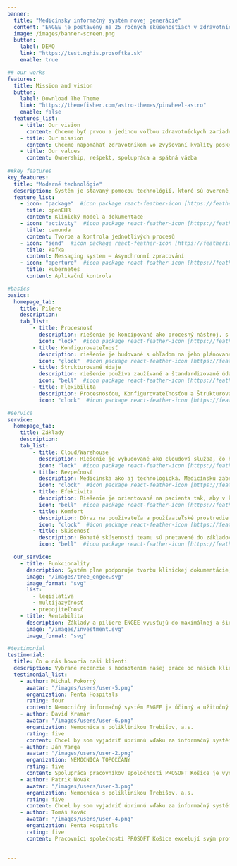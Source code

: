 ```yaml
---
banner:
  title: "Medicínsky informačný systém novej generácie"
  content: "ENGEE je postavený na 25 ročných skúsenostiach v zdravotníckom IT. Tieto skúsenosti sa pretavili do systému s totálnou konfigurovateľnosťou a elastickosťou pre prispôsobenie sa akémukoľvek zdravotnému zariadeniu, jeho procesom a spôsobom tvorby a evidencie klinickej dokumentácie. Zabezpečuje maximálnu bezpečnosť, efektivitu a komfort pacientom, zdravotníckym pracovníkom a manažérom. Poskytuje všetky potrebné prehľady a reporty pre neustále zlepšovanie a zefektívnenie poskytovanej zdravotnej starostlivosti. Je moderný, komplexný, integrovaný a nadčasový."
  image: /images/banner-screen.png
  button:
    label: DEMO
    link: "https://test.nghis.prosoftke.sk"
    enable: true

## our works
features:
  title: Mission and vision
  button:
    label: Download The Theme
    link: "https://themefisher.com/astro-themes/pinwheel-astro"
    enable: false
  features_list:
    - title: Our vision
      content: Chceme byť prvou a jedinou voľbou zdravotníckych zariadení
    - title: Our mission
      content: Chceme napomáhať zdravotníkom vo zvyšovaní kvality poskytovaných služieb a zároveň vo zvyšovaní rentability zdravotníckych zariadení
    - title: Our values
      content: Ownership, rešpekt, spolupráca a spätná väzba
      
##key features
key_features:
  title: "Moderné technológie"
  description: Systém je stavaný pomocou technológií, ktoré sú overené, škálovateľné a otvorené.
  feature_list:
    - icon: "package"  #icon package react-feather-icon [https://feathericons.com/]
      title: openEHR
      content: Klinický model a dokumentace
    - icon: "activity"  #icon package react-feather-icon [https://feathericons.com/]
      title: camunda
      content: Tvorba a kontrola jednotlivých procesů
    - icon: "send"  #icon package react-feather-icon [https://feathericons.com/]
      title: kafka
      content: Messaging system – Asynchronní zpracování
    - icon: "aperture"  #icon package react-feather-icon [https://feathericons.com/]
      title: kubernetes
      content: Aplikační kontrola

#basics
basics:
  homepage_tab:
    title: Pilere
    description: 
    tab_list:
        - title: Procesnosť
          description: riešenie je koncipované ako procesný nástroj, s pomocou ktorého možno riadiť pracovný tok, sledovať efektivitu jednotlivých procesov, vyťaženosť zdrojov a konfiguráciou priebežne optimalizovať pracovné postupy. 
          icon: "lock"  #icon package react-feather-icon [https://feathericons.com/]
        - title: Konfigurovateľnosť
          description: riešenie je budované s ohľadom na jeho plánované nasadenie vo viacerých krajinách. Preto bude na úrovni administratívnych postupov, zdravotných údajov, používateľského rozhrania možnosť jeho konfigurácie tak, ako to vyžadujú predpisy a postupy jednotlivých krajín, či nemocníc. Samozrejmosťou bude možnosť jeho prípadného rozšírenia, vrátane podpory viacerých jazykových mutácií. 
          icon: "clock"  #icon package react-feather-icon [https://feathericons.com/]
        - title: Štrukturované údaje
          description: riešenie používa zaužívané a štandardizované údajové štruktúry (OpenEHR, HL7, FHIR, štátne normy). Celá klinická aj neklinická dokumentácia je postavená na štandarde OpenEHR, ktorý vo svojom základe určuje najelementárnejšie archetypy klinických záznamov a umožňuje modulárne skladať tieto archetypy do celkov - šablón. Tým umožňuje vysokú variabilitu evidencie štrukturovaných záznamov.
          icon: "bell"  #icon package react-feather-icon [https://feathericons.com/]
        - title: Flexibilita
          description: Procesnosťou, Konfigurovateľnosťou a Štrukturovateľnosťou je zabezpečená absolútna flexibilita NIS. V praxi to znamená, že NGHIS je prispôsobený potrebám, ako malej ambulancie, tak až po univerzitnú nemocnicu tým, že sa dokáže do najmenších detailov prispôsobiť ich potrebám.
          icon: "clock"  #icon package react-feather-icon [https://feathericons.com/]

#service
service:
  homepage_tab:
    title: Základy
    description: 
    tab_list:
        - title: Cloud/Warehouse
          description: Riešenie je vybudované ako cloudová služba, čo ho umožní efektívne prevádzkovať, zjednodušiť jeho škálovanie a urýchli nasadzovanie nových funkcionalít a zmien. Zároveň riešenie podporuje  zdieľanie údajov o pacientoch medzi jednotlivými nemocničnými zariadeniami s cieľom odbremeniť zdravotný personál od zdĺhavej evidencie údajov z papierových podkladov, pričom bude rešpektovať bezpečnostné a legislatívne predpisy. 
          icon: "lock"  #icon package react-feather-icon [https://feathericons.com/]
        - title: Bezpečnosť
          description: Medicínska ako aj technologická. Medicínsku zabezpečujú jasné a prehľadné procesy týkajúce sa identifikácie, preskripcie, podávania liekov, klinickej dokumentácie. Technickú bezpečnosť zabezpečuje technológia budovaná s ohľadom na kritickosť a citlivosť spracovávaných údajov a zabezpečí maximálnu dostupnosť riešenia, nadštandardnú ochranu pred výpadkami a únikom údajov na všetkých úrovniach
          icon: "clock"  #icon package react-feather-icon [https://feathericons.com/]
        - title: Efektivita
          description: Riešenie je orientované na pacienta tak, aby v každom momente poskytovania zdravotnej starostlivosti mal zdravotnícky personál k dispozícii aktuálne a dôležité informácie o pacientovi bez nutnosti ich zložitého vyhľadania, pričom zohľadňuje rolu prihláseného používateľa a zobrazovať prednostne tie informácie, ktoré sú v kontexte jeho práce podstatné. Pred vypĺňanie  formulárov na základe definovaných hodnôt a machine learningu urýchľuje a zjednodušuje neustále sa opakujúce úkony. Všetko na jeden klik.
          icon: "bell"  #icon package react-feather-icon [https://feathericons.com/]
        - title: Komfort
          description: Dôraz na používateľa a používateľské prostredie. Moderná technológia a architektúra umožňuje vytvoriť prehľadné a samo vysvetľujúce používateľské prostredie, ktoré zkomfortní každodennú prácu zdravotníckeho personálu.   
          icon: "clock"  #icon package react-feather-icon [https://feathericons.com/]
        - title: Skúsenosť
          description: Bohaté skúsenosti teamu sú pretavené do základov NIS novej generácie. Zároveň skúsenosti používateľov pomáhajú NIS neustále vylepšovať. 
          icon: "bell"  #icon package react-feather-icon [https://feathericons.com/]

  our_service:
    - title: Funkcionality
      description: Systém plne podporuje tvorbu klinickej dokumentácie, plánovania a správy zdrojov. Systém je otvorený a je možné ho ďalej rozširovať napojením personálnych, účtovných, manažérskych a ďalších podporných systémov.
      image: "/images/tree_engee.svg"
      image_format: "svg"
      list:
        - legislatíva
        - multijazyčnosť
        - prepojiteľnosť
    - title: Rentabilita
      description: Základy a piliere ENGEE vyusťujú do maximálnej a širokospektrálnej rentability. Táto rentabilita sa odzrkadľuje jednak na ekonomických ukazovateľoch ako aj na zvyšovaní kvality služieb a v neposlednom rade na spokojnosti všetkých účastníkov procesu zdravotnej starostlivosti. Samozrejmosťou sú automatizované presné evidencie spotrebovaných liečiv, materiálu a pomôcok. Výrazná pomoc AI pri výkazníctve, napomáha pri zefektívnení platieb za zdravotnú starostlivosť. Plánovanie zvyšuje mieru vyťaženosti zariadenia a znižuje priame náklady.
      image: "/images/investment.svg"
      image_format: "svg"

#testimonial
testimonial:
  title: Čo o nás hovoria naši klienti
  description: Vybrané recenzie s hodnotením našej práce od našich klientov.
  testimonial_list:
    - author: Michal Pokorný
      avatar: "/images/users/user-5.png"
      organization: Penta Hospitals
      rating: four
      content: Nemocničný informačný systém ENGEE je účinný a užitočný nástroj, ktorý zlepšuje organizáciu a tok informácií v nemocnici, prispieva k vyššej kvalite starostlivosti o pacientov a uľahčuje prácu zdravotníckeho personálu.
    - author: David Kramár
      avatar: "/images/users/user-6.png"
      organization: Nemocnica s poliklinikou Trebišov, a.s.
      rating: five
      content: Chcel by som vyjadriť úprimnú vďaku za informačný systém, ktorý účinne riadi centrálnu prípravovňu liekov.
    - author: Ján Varga
      avatar: "/images/users/user-2.png"
      organization: NEMOCNICA TOPOĽČANY
      rating: five
      content: Spolupráca pracovníkov spoločnosti PROSOFT Košice je vynikajúca vďaka ich pozitívnemu a ústretovému prístupu.
    - author: Patrik Novák
      avatar: "/images/users/user-3.png"
      organization: Nemocnica s poliklinikou Trebišov, a.s.
      rating: five
      content: Chcel by som vyjadriť úprimnú vďaku za informačný systém, ktorý výrazne prispieva k plynulosti a efektivite našej každodennej práce.
    - author: Tomáš Kováč
      avatar: "/images/users/user-4.png"
      organization: Penta Hospitals
      rating: five
      content: Pracovníci společnosti PROSOFT Košice excelují svým profesionálním přístupem a vstřícností v rámci spolupráce.

 
---
```


